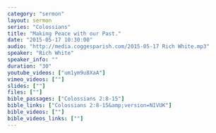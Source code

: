 ```yaml
---
category: "sermon"
layout: sermon
series: "Colossians"
title: "Making Peace with our Past."
date: "2015-05-17 10:30:00"
audio: "http://media.coggesparish.com/2015-05-17 Rich White.mp3"
speaker: "Rich White"
speaker_info: ""
duration: "30"
youtube_videos: ["um1ym9u8XaA"]
vimeo_videos: [""]
slides: [""]
files: [""]
bible_passages: ["Colossians 2:8-15"]
bible_links: ["Colossians 2:8-15&amp;version=NIVUK"]
bible_videos: [""]
bible_videos_links: [""]
---
```

